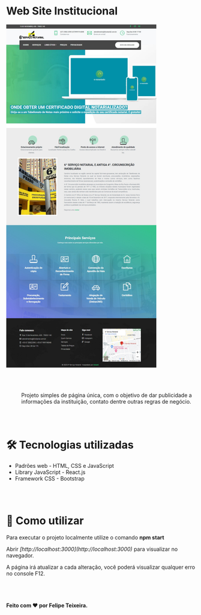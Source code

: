 <h1>Web Site Institucional</h1> 


<img src="preview.jpg" style="margin: 0 auto" width="400px" />

<br><br>

<dd>Projeto simples de página única, com o objetivo de dar publicidade a informações da instituição, contato dentre outras regras de negócio.</dd>

<br><br>

<h1>🛠️ Tecnologias utilizadas</h1> 
<ul>
    <li>Padrões web - HTML, CSS e JavaScript</li>
    <li>Library JavaScript - React.js</li>
    <li>Framework CSS - Bootstrap</li>
</ul>

<br><br>

<h1>📃 Como utilizar</h1>
<p>Para executar o projeto localmente utilize o comando <strong>npm start</strong></p>
<p>Abrir <em>[http://localhost:3000](http://localhost:3000)</em> para visualizar no navegador.</p>
<p>A página irá atualizar a cada alteração, você poderá visualizar qualquer erro no console F12.</p>

<br><br>


<h4>Feito com ❤️ por <a url="https://www.linkedin.com/in/felipeteixeirams/" target="_blank">Felipe Teixeira</a>.</h4>